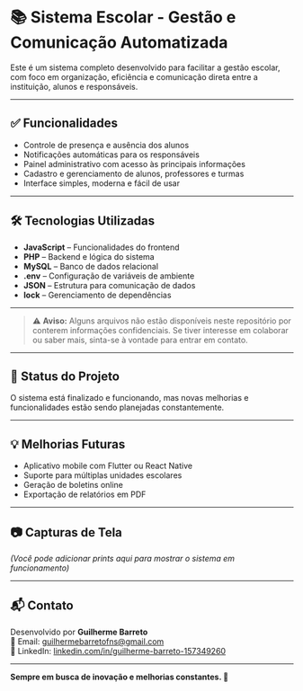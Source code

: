 # 📚 Sistema Escolar - Gestão e Comunicação Automatizada

Este é um sistema completo desenvolvido para facilitar a gestão escolar, com foco em organização, eficiência e comunicação direta entre a instituição, alunos e responsáveis.

---

## ✅ Funcionalidades

- Controle de presença e ausência dos alunos  
- Notificações automáticas para os responsáveis  
- Painel administrativo com acesso às principais informações  
- Cadastro e gerenciamento de alunos, professores e turmas  
- Interface simples, moderna e fácil de usar

---

## 🛠 Tecnologias Utilizadas

- **JavaScript** – Funcionalidades do frontend  
- **PHP** – Backend e lógica do sistema  
- **MySQL** – Banco de dados relacional  
- **.env** – Configuração de variáveis de ambiente  
- **JSON** – Estrutura para comunicação de dados  
- **lock** – Gerenciamento de dependências

---

> ⚠️ **Aviso:** Alguns arquivos não estão disponíveis neste repositório por conterem informações confidenciais. Se tiver interesse em colaborar ou saber mais, sinta-se à vontade para entrar em contato.

---

## 🚧 Status do Projeto

O sistema está finalizado e funcionando, mas novas melhorias e funcionalidades estão sendo planejadas constantemente.

---

## 💡 Melhorias Futuras

- Aplicativo mobile com Flutter ou React Native  
- Suporte para múltiplas unidades escolares  
- Geração de boletins online  
- Exportação de relatórios em PDF

---

## 📷 Capturas de Tela

*(Você pode adicionar prints aqui para mostrar o sistema em funcionamento)*

---

## 📬 Contato

Desenvolvido por **Guilherme Barreto**  
📧 Email: [guilhermebarretofns@gmail.com](mailto:guilhermebarretofns@gmail.com)  
🔗 LinkedIn: [linkedin.com/in/guilherme-barreto-157349260](https://www.linkedin.com/in/guilherme-barreto-157349260/)

---

**Sempre em busca de inovação e melhorias constantes. 🚀**
